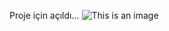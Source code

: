 Proje için açıldı...
![This is an image](https://d2slcw3kip6qmk.cloudfront.net/marketing/blog/2017Q2/project-planning-header@2x.png)
